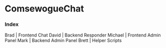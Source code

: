 # ComsewogueChat

### Index
Brad    | Frontend Chat
David   | Backend Responder
Michael | Frontend Admin Panel
Mark    | Backend Admin Panel
Brett   | Helper Scripts  